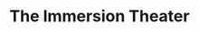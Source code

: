 ---
dateStart: 2013-10-14
dateEnd: 2013-10-27
title: "The Immersion Theater"
venue: "Hunt Library, North Carolina State University"
organizer: Hilary Davis
credit: "Places & Spaces"
city: Raleigh
state: NC
country: USA
pdfLink:
venueImages:
 - sm: image01.sm.jpg
   lg: image01.lg.jpg
 - sm: image02.sm.jpg
   lg: image02.lg.jpg
 - sm: image03.sm.jpg
   lg: image03.lg.jpg
 - sm: image04.sm.jpg
   lg: image04.lg.jpg
 - sm: image05.sm.jpg
   lg: image05.lg.jpg
 - sm: image06.sm.jpg
   lg: image06.lg.jpg
---